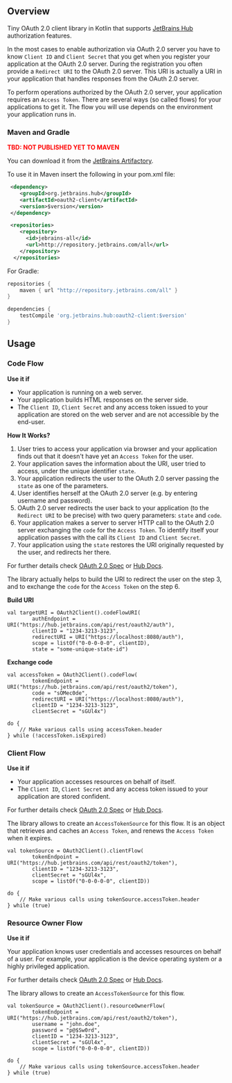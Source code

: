 ## Overview
Tiny OAuth 2.0 client library in Kotlin that supports [JetBrains Hub](http://jetbrains.com/hub) authorization
features.

In the most cases to enable authorization via OAuth 2.0 server you have to know
`Client ID` and `Client Secret` that you get when you register your application at the
OAuth 2.0 server. During the registration you often provide a `Redirect URI` to the OAuth 2.0 server.
This URI is actually a URI in your application that handles responses from the OAuth 2.0 server.

To perform operations authorized by the OAuth 2.0 server, your application requires an `Access Token`. There
are several ways (so called flows) for your applications to get it. The flow you will use depends on the
environment your application runs in.


### Maven and Gradle

**<span style="color:red">TBD: NOT PUBLISHED YET TO MAVEN</span>**

You can download it from the [JetBrains Artifactory](http://repository.jetbrains.com).

To use it in Maven insert the following in your pom.xml file:
``` xml
 <dependency>
    <groupId>org.jetbrains.hub</groupId>
    <artifactId>oauth2-client</artifactId>
    <version>$version</version>
 </dependency>

 <repositories>
    <repository>
      <id>jebrains-all</id>
      <url>http://repository.jetbrains.com/all</url>
    </repository>
  </repositories>
```

For Gradle:
``` groovy
repositories {
    maven { url "http://repository.jetbrains.com/all" }
}

dependencies {
    testCompile 'org.jetbrains.hub:oauth2-client:$version'
}
```

## Usage

### Code Flow

**Use it if**
- Your application is running on a web server.
- Your application builds HTML responses on the server side.
- The `Client ID`, `Client Secret` and any access token issued to your application are stored on the web server
  and are not accessible by the end-user.

**How It Works?**
1. User tries to access your application via browser and your application finds out that it doesn't have yet an `Access
   Token` for the user.
2. Your application saves the information about the URI, user tried to access, under the unique identifier `state`.
3. Your application redirects the user to the OAuth 2.0 server passing the `state` as one of the parameters.
4. User identifies herself at the OAuth 2.0 server (e.g. by entering username and password).
5. OAuth 2.0 server redirects the user back to your application (to the `Redirect URI` to be precise) with two query
   parameters: `state` and `code`.
6. Your application makes a server to server HTTP call to the OAuth 2.0 server exchanging the `code` for the `Access
   Token`. To identify itself your application passes with the call its `Client ID` and `Client Secret`.
7. Your application using the `state` restores the URI originally requested by the user, and redirects her there.

For further details check [OAuth 2.0 Spec](https://tools.ietf.org/html/rfc6749#section-4.1)
or [Hub Docs](https://www.jetbrains.com/help/hub/2.0/Authorization-Code.html).

The library actually helps to build the URI to redirect the user on the step 3, and to exchange the `code` for
the `Access Token` on the step 6.

**Build URI**
```
val targetURI = OAuth2Client().codeFlowURI(
        authEndpoint = URI("https://hub.jetbrains.com/api/rest/oauth2/auth"),
        clientID = "1234-3213-3123",
        redirectURI = URI("https://localhost:8080/auth"),
        scope = listOf("0-0-0-0-0", clientID),
        state = "some-unique-state-id")
```

**Exchange code**
```
val accessToken = OAuth2Client().codeFlow(
        tokenEndpoint = URI("https://hub.jetbrains.com/api/rest/oauth2/token"),
        code = "sOMec0de",
        redirectURI = URI("https://localhost:8080/auth"),
        clientID = "1234-3213-3123",
        clientSecret = "sGUl4x")

do {
    // Make various calls using accessToken.header
} while (!accessToken.isExpired)
```

### Client Flow

**Use it if**
- Your application accesses resources on behalf of itself.
- The `Client ID`, `Client Secret` and any access token issued to your application are stored confident.

For further details check [OAuth 2.0 Spec](http://tools.ietf.org/html/rfc6749#section-4.4)
or [Hub Docs](https://www.jetbrains.com/help/hub/2.0/Client-Credentials.html).

The library allows to create an `AccessTokenSource` for this flow. It is an object that retrieves and
caches an `Access Token`, and renews the `Access Token` when it expires.

```
val tokenSource = OAuth2Client().clientFlow(
        tokenEndpoint = URI("https://hub.jetbrains.com/api/rest/oauth2/token"),
        clientID = "1234-3213-3123",
        clientSecret = "sGUl4x",
        scope = listOf("0-0-0-0-0", clientID))

do {
    // Make various calls using tokenSource.accessToken.header
} while (true)
```

### Resource Owner Flow

**Use it if**

Your application knows user credentials and accesses resources on behalf of a user. For example, your application is
the device operating system or a highly privileged application.

For further details check [OAuth 2.0 Spec](http://tools.ietf.org/html/rfc6749#section-4.3)
or [Hub Docs](https://www.jetbrains.com/help/hub/2.0/Resource-Owner-Password-Credentials.html).

The library allows to create an `AccessTokenSource` for this flow.

```
val tokenSource = OAuth2Client().resourceOwnerFlow(
        tokenEndpoint = URI("https://hub.jetbrains.com/api/rest/oauth2/token"),
        username = "john.doe",
        password = "p@$Sw0rd",
        clientID = "1234-3213-3123",
        clientSecret = "sGUl4x",
        scope = listOf("0-0-0-0-0", clientID))

do {
    // Make various calls using tokenSource.accessToken.header
} while (true)
```

